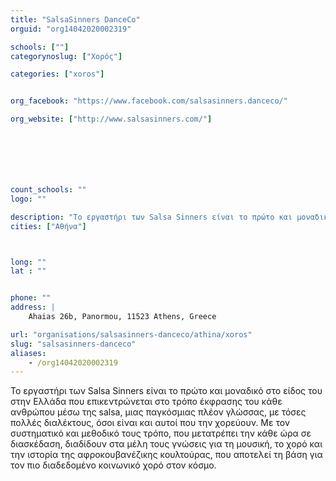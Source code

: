 ```yaml
---
title: "SalsaSinners DanceCo"
orguid: "org14042020002319"

schools: [""]
categorynoslug: ["Χορός"]

categories: ["xoros"]


org_facebook: "https://www.facebook.com/salsasinners.danceco/"

org_website: ["http://www.salsasinners.com/"]







count_schools: ""
logo: ""

description: "Το εργαστήρι των Salsa Sinners είναι το πρώτο και μοναδικό στο είδος του στην Ελλάδα που επικεντρώνεται στο τρόπο έκφρασης του κάθε ανθρώπου μέσω της salsa, μιας παγκόσμιας πλέον γλώσσας, με τόσες πολλές διαλέκτους, όσοι είναι και αυτοί που την χορεύουν. Με τον συστηματικό και μεθοδικό τους τρόπο, που μετατρέπει την κάθε ώρα σε διασκέδαση, διαδίδουν στα μέλη τους γνώσεις για τη μουσική, το χορό και την ιστορία της αφροκουβανέζικης κουλτούρας, που αποτελεί τη βάση για τον πιο διαδεδομένο κοινωνικό χορό στον κόσμο."
cities: ["Αθήνα"]



long: ""
lat : ""


phone: ""
address: |
    Ahaias 26b, Panormou, 11523 Athens, Greece

url: "organisations/salsasinners-danceco/athina/xoros"
slug: "salsasinners-danceco"
aliases:
    - /org14042020002319
---
```


Το εργαστήρι των Salsa Sinners είναι το πρώτο και μοναδικό στο είδος του στην Ελλάδα που επικεντρώνεται στο τρόπο έκφρασης του κάθε ανθρώπου μέσω της salsa, μιας παγκόσμιας πλέον γλώσσας, με τόσες πολλές διαλέκτους, όσοι είναι και αυτοί που την χορεύουν. Με τον συστηματικό και μεθοδικό τους τρόπο, που μετατρέπει την κάθε ώρα σε διασκέδαση, διαδίδουν στα μέλη τους γνώσεις για τη μουσική, το χορό και την ιστορία της αφροκουβανέζικης κουλτούρας, που αποτελεί τη βάση για τον πιο διαδεδομένο κοινωνικό χορό στον κόσμο.
